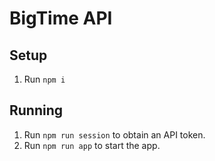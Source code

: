 # BigTime API

## Setup
1. Run `npm i`

## Running
1. Run `npm run session` to obtain an API token.
1. Run `npm run app` to start the app.